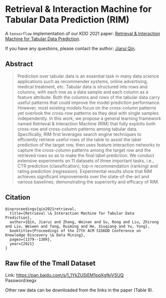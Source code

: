 # Retrieval & Interaction Machine for Tabular Data Prediction (RIM)
A `tensorflow` implementation of our KDD 2021 paper:
[Retrieval & Interaction Machine for Tabular Data Prediction](https://arxiv.org/abs/2108.05252).

If you have any questions, please contact the author: [Jiarui Qin](http://jiaruiqin.me).

## Abstract
> Prediction over tabular data is an essential task in many data science applications such as recommender systems, online advertising, medical treatment, etc. Tabular data is structured into rows and columns, with each row as a data sample and each column as a feature attribute. Both the columns and rows of the tabular data carry useful patterns that could improve the model prediction performance. However, most existing models focus on the cross-column patterns yet overlook the cross-row patterns as they deal with single samples independently. In this work, we propose a general learning framework named Retrieval & Interaction Machine (RIM) that fully exploits both cross-row and cross-column patterns among tabular data. Specifically, RIM first leverages search engine techniques to efficiently retrieve useful rows of the table to assist the label prediction of the target row, then uses feature interaction networks to capture the cross-column patterns among the target row and the retrieved rows so as to make the final label prediction. We conduct extensive experiments on 11 datasets of three important tasks, i.e., CTR prediction (classification), top-n recommendation (ranking) and rating prediction (regression). Experimental results show that RIM achieves significant improvements over the state-of-the-art and various baselines, demonstrating the superiority and efficacy of RIM.

## Citation
```
@inproceedings{qin2021retrieval,
  title={Retrieval \& Interaction Machine for Tabular Data Prediction},
  author={Qin, Jiarui and Zhang, Weinan and Su, Rong and Liu, Zhirong and Liu, Weiwen and Tang, Ruiming and He, Xiuqiang and Yu, Yong},
  booktitle={Proceedings of the 27th ACM SIGKDD Conference on Knowledge Discovery \& Data Mining},
  pages={1379--1389},
  year={2021}
}
```

## Raw file of the Tmall Dataset
Link: https://pan.baidu.com/s/1_1YkZUSjEM1pqXgfkjVSUQ  
Password:kegx

Other raw data can be downloaded from the links in the paper (Table 9).
